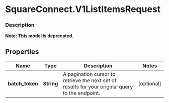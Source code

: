 # SquareConnect.V1ListItemsRequest

### Description
**Note: This model is deprecated.**



## Properties
Name | Type | Description | Notes
------------ | ------------- | ------------- | -------------
**batch_token** | **String** | A pagination cursor to retrieve the next set of results for your original query to the endpoint. | [optional] 



